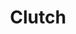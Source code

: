 ---
title: "Clutch"
summary: "Clutch is an American Rock band that started during the early 1990's in the Maryland/Washington, DC area. Members include , , , and ."
image: "clutch.jpg"
---
